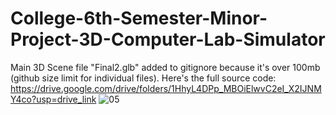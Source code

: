 # College-6th-Semester-Minor-Project-3D-Computer-Lab-Simulator

Main 3D Scene file "Final2.glb" added to gitignore because it's over 100mb (github size limit for individual files).
Here's the full source code: https://drive.google.com/drive/folders/1HhyL4DPp_MBOiElwvC2eI_X2IJNMY4co?usp=drive_link
![05](https://github.com/burhaann/College-6th-Semester-Minor-Project-3D-Computer-Lab-Simulator/assets/74833053/8cc21442-607c-45e9-96d8-d6ab456b33f2)
